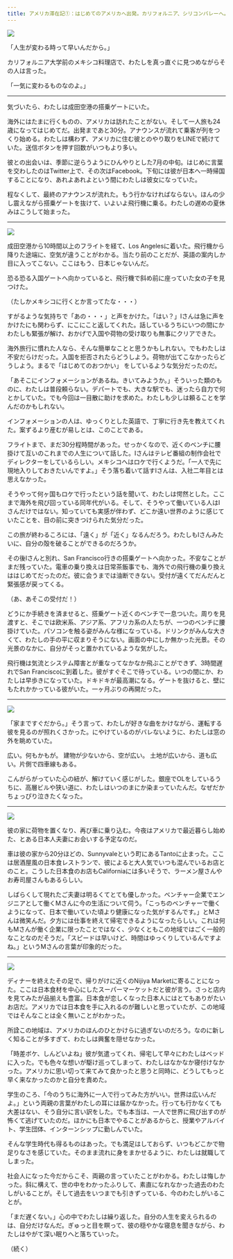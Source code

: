 ```yaml
---
title: アメリカ滞在記①：はじめてのアメリカへ出発。カリフォルニア、シリコンバレーへ。
---
```


![](https://lh3.googleusercontent.com/5Wos_dkIlgM1zyBgNLzrAJzQKaOWRc4U1Oako1mC6CxP2SqX7qpuKp5iwSrp-M-lGnXaFy1ve1FMMDoOWBM6WT_85NhB0Vuz4yKzfHt2aMi3toDTzw)

「人生が変わる時って早いんだから。」

カリフォルニア大学前のメキシコ料理店で、わたしを真っ直ぐに見つめながらその人は言った。

「一気に変わるものなのよ。」

---

気づいたら、わたしは成田空港の搭乗ゲートにいた。

海外にはたまに行くものの、アメリカは訪れたことがない。そして一人旅も24歳になってはじめてだ。出発まであと30分。アナウンスが流れて乗客が列をつくり始める。わたしは構わず、アメリカに住む彼とのやり取りをLINEで続けていた。送信ボタンを押す回数がいつもより多い。

彼との出会いは、季節に逆らうようにひんやりとした7月の中旬。はじめに言葉を交わしたのはTwitter上で、その次はFacebook。下旬には彼が日本へ一時帰国することになり、あれよあれよという間にわたしは彼女になっていた。

程なくして、最終のアナウンスが流れた。もう行かなければならない。ほんの少し震えながら搭乗ゲートを抜けて、いよいよ飛行機に乗る。わたしの遅めの夏休みはこうして始まった。

---

![](https://lh3.googleusercontent.com/-gZ-tJ5s7OvfY-tChkgtIFn2mEdn5njzmqikFGlg-vu67wV6RS4IVlBl66Lnk3XvRLoBjcxNHuJ3iXRKQ1rS06B0v_tl5JxCeGdQU5ZYqcIvCxlYvw)

成田空港から10時間以上のフライトを経て、Los Angelesに着いた。飛行機から降りた途端に、空気が違うことがわかる。当たり前のことだが、英語の案内しか目に入ってこない。ここはもう、日本じゃないんだ。

恐る恐る入国ゲートへ向かっていると、飛行機で斜め前に座っていた女の子を見つけた。

（たしかメキシコに行くとか言ってたな・・・）

すがるような気持ちで「あの・・・」と声をかけた。「はい？」Iさんは急に声をかけたにも関わらず、にこにこと返してくれた。話しているうちにいつの間にかわたしも緊張が解け、おかげで入国や荷物の受け取りも無事にクリアできた。

海外旅行に慣れた人なら、そんな簡単なことと思うかもしれない。でもわたしは不安だらけだった。入国を拒否されたらどうしよう。荷物が出てこなかったらどうしよう。まるで「はじめてのおつかい」 をしているような気分だったのだ。

「あそこにインフォメーションがあるね。きいてみようか。」そういった類のものに、わたしは普段頼らない。デパートでも、大きな駅でも、迷ったら自力で何とかしていた。でも今回は一目散に助けを求めた。わたしも少しは頼ることを学んだのかもしれない。

インフォメーションの人は、ゆっくりとした英語で、丁寧に行き先を教えてくれた。案ずるより産むが易しとは、このことである。

フライトまで、まだ30分程時間があった。せっかくなので、近くのベンチに腰掛けて互いのこれまでの人生について話した。Iさんはテレビ番組の制作会社でディレクターをしているらしい。メキシコへはロケで行くようだ。「一人で先に現地入りしておきたいんですよ。」そう落ち着いて話すIさんは、入社二年目とは思えなかった。

そうやって何ヶ国もロケで行ったという話を聞いて、わたしは愕然とした。ここまで海外を飛び回っている同年代がいる。そして、そうやって働いている人はIさんだけではない。知っていても実感が伴わず、どこか遠い世界のように感じていたことを、目の前に突きつけられた気分だった。

この旅が終わるころには、「遠く」が「近く」なるんだろう。わたしもIさんみたいに、自分の殻を破ることができるのだろうか。

その後Iさんと別れ、San Francisco行きの搭乗ゲートへ向かった。不安なことがまだ残っていた。電車の乗り換えは日常茶飯事でも、海外での飛行機の乗り換えははじめてだったのだ。彼に会うまでは油断できない。受付が遠くてだんだんと緊張感が戻ってくる。

（あ、あそこの受付だ！）

どうにか手続きを済ませると、搭乗ゲート近くのベンチで一息ついた。周りを見渡すと、そこでは欧米系、アジア系、アフリカ系の人たちが、一つのベンチに腰掛けていた。パソコンを触る姿がみんな様になっている。ドリンクがみんな大きくて、わたしの手の平に収まりそうにない。画面の中にしか無かった光景。その光景のなかに、自分がそっと置かれているような気がした。

飛行機は気流とシステム障害とが重なってなかなか飛ぶことができず、3時間遅れでSan Franciscoに到着した。彼がすぐそこで待っている。いつの間にか、わたしは早歩きになっていた。ドキドキが最高潮になる。ゲートを抜けると、壁にもたれかかっている彼がいた。一ヶ月ぶりの再開だった。

---

![](https://lh4.googleusercontent.com/HmCw9aNtcxF9vmMNJEEiWffI4G_xPazsGs7QyG9DbCUNYvQGU71TNK2kt6PSKXJfqQaxF-zuu6m9LNmPC2cr7nlNsfLlmMLrkCZq5y82xZ3aNnwzHw)

「家まですぐだから。」そう言って、わたしが好きな曲をかけながら、運転する彼を見るのが照れくさかった。にやけているのがバレないように、わたしは窓の外を眺めていた。

広い。何もかもが。
建物が少ないから、空が広い。
土地が広いから、道も広い。片側で四車線もある。

こんがらがっていた心の紐が、解けていく感じがした。銀座でOLをしているうちに、高層ビルや狭い道に、わたしはいつのまにか染まっていたんだ。なぜだかちょっぴり泣きたくなった。

---

![](https://lh4.googleusercontent.com/5rmy-CVAbDgM_OEbapB8FimViyYc0Uvp3diGofpBaDBOtr-Lr6xGO2pOYK8MKvxYqEb7SyXmYg8rjwmyrvCf20gyKPMvarHQDhyfsr8V9QEYtZhT8A)

彼の家に荷物を置くなり、再び車に乗り込む。今夜はアメリカで最近暮らし始めた、とある日本人夫妻にお会いする予定なのだ。

車は彼の家から20分ほどの、Sunnyvaleという町にあるTantoに止まった。ここは居酒屋風の日本食レストランで、彼によると大人気でいつも混んでいるお店とのこと。こうした日本食のお店もCaliforniaには多いそうで、ラーメン屋さんやお寿司屋さんもあるらしい。

しばらくして現れたご夫妻は明るくてとても優しかった。ベンチャー企業でエンジニアとして働くMさんに今の生活について伺う。「こっちのベンチャーで働くようになって、日本で働いていた頃より健康になった気がするんです。」とMさんは微笑んだ。夕方には仕事を終えて帰宅できるようになったらしい。これは何もMさんが働く企業に限ったことではなく、少なくともこの地域ではごく一般的なことなのだそうだ。「スピードは早いけど、時間はゆっくりしているんですよね。」というMさんの言葉が印象的だった。

---

![](https://lh6.googleusercontent.com/gImjExmzzWOm5At_ojFaBjgZ5S20Yd4VcjbnNnkfuP59_z7n30n8TXz-wU-CPpzl6saxnAppfuk3pZRcqnLnCVELLhtsjV8Tuaw_DmUKPLHTjXnA9w)

ディナーを終えたその足で、帰りがけに近くのNijiya Marketに寄ることになった。ここは日本食材を中心にしたスーパーマーケットだと彼が言う。さっと店内を見てみたが品揃えも豊富。日本食が恋しくなった日本人にはとてもありがたいお店だ。アメリカでは日本食を手に入れるのが難しいと思っていたが、この地域ではそんなことは全く無いことがわかった。

所詮この地域は、アメリカのほんのひとかけらに過ぎないのだろう。なのに新しく知ることが多すぎて、わたしは興奮を隠せなかった。

「時差ボケ、しんどいよね」彼が気遣ってくれ、帰宅して早々にわたしはベッドに入った。でも色々な想いが駆け巡ってしまって、わたしはなかなか寝付けなかった。アメリカに思い切って来てみて良かったと思うと同時に、どうしてもっと早く来なかったのかと自分を責めた。

学生のころ、「今のうちに海外に一人で行ってみた方がいい。世界は広いんだよ。」という両親の言葉がわたしの耳には届かなかった。行っても行かなくても大差はない、そう自分に言い訳をした。でも本当は、一人で世界に飛び出すのが怖くて逃げていたのだ。ほかにも日本でやることがあるからと、授業やアルバイト、学生団体、インターンシップに勤しんでいた。

そんな学生時代も得るものはあった。でも満足はしておらず、いつもどこかで物足りなさを感じていた。そのまま流れに身をまかせるように、わたしは就職してしまった。

社会人になった今だからこそ、両親の言っていたことがわかる。わたしは悔しかった。斜に構えて、世の中をわかったふりして、素直になれなかった過去のわたしがいることが。そして過去をいつまでも引きずっている、今のわたしがいることが。

「まだ遅くない。」心の中でわたしは繰り返した。自分の人生を変えられるのは、自分だけなんだ。ぎゅっと目を瞑って、彼の穏やかな寝息を聞きながら、わたしはやがて深い眠りへと落ちていった。

（続く）
